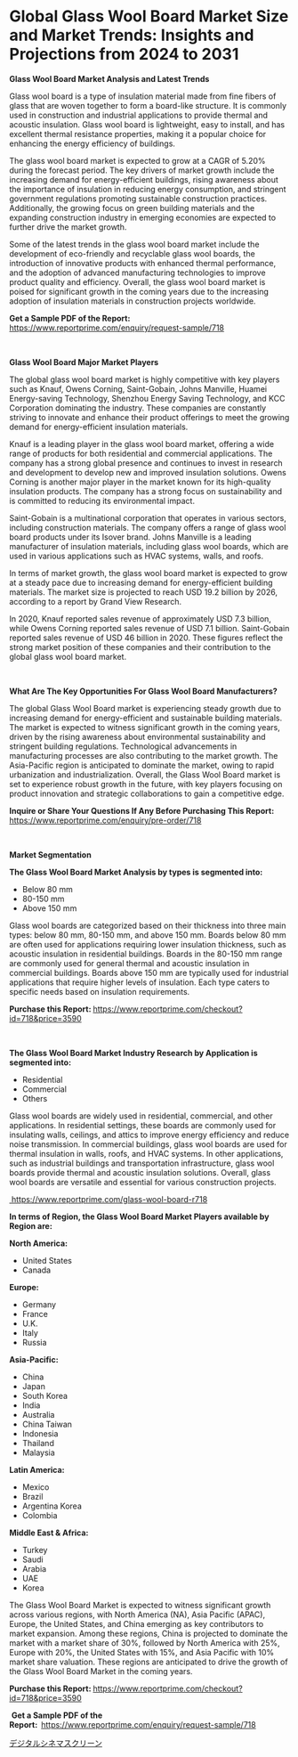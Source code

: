 <p><h1>Global Glass Wool Board Market Size and Market Trends: Insights and Projections from 2024 to 2031</h1></p><p><strong>Glass Wool Board Market Analysis and Latest Trends</strong></p>
<p><p>Glass wool board is a type of insulation material made from fine fibers of glass that are woven together to form a board-like structure. It is commonly used in construction and industrial applications to provide thermal and acoustic insulation. Glass wool board is lightweight, easy to install, and has excellent thermal resistance properties, making it a popular choice for enhancing the energy efficiency of buildings.</p><p>The glass wool board market is expected to grow at a CAGR of 5.20% during the forecast period. The key drivers of market growth include the increasing demand for energy-efficient buildings, rising awareness about the importance of insulation in reducing energy consumption, and stringent government regulations promoting sustainable construction practices. Additionally, the growing focus on green building materials and the expanding construction industry in emerging economies are expected to further drive the market growth.</p><p>Some of the latest trends in the glass wool board market include the development of eco-friendly and recyclable glass wool boards, the introduction of innovative products with enhanced thermal performance, and the adoption of advanced manufacturing technologies to improve product quality and efficiency. Overall, the glass wool board market is poised for significant growth in the coming years due to the increasing adoption of insulation materials in construction projects worldwide.</p></p>
<p><strong>Get a Sample PDF of the Report:&nbsp;</strong> <a href="https://www.reportprime.com/enquiry/request-sample/718">https://www.reportprime.com/enquiry/request-sample/718</a></p>
<p>&nbsp;</p>
<p><strong>Glass Wool Board Major Market Players</strong></p>
<p><p>The global glass wool board market is highly competitive with key players such as Knauf, Owens Corning, Saint-Gobain, Johns Manville, Huamei Energy-saving Technology, Shenzhou Energy Saving Technology, and KCC Corporation dominating the industry. These companies are constantly striving to innovate and enhance their product offerings to meet the growing demand for energy-efficient insulation materials.</p><p>Knauf is a leading player in the glass wool board market, offering a wide range of products for both residential and commercial applications. The company has a strong global presence and continues to invest in research and development to develop new and improved insulation solutions. Owens Corning is another major player in the market known for its high-quality insulation products. The company has a strong focus on sustainability and is committed to reducing its environmental impact.</p><p>Saint-Gobain is a multinational corporation that operates in various sectors, including construction materials. The company offers a range of glass wool board products under its Isover brand. Johns Manville is a leading manufacturer of insulation materials, including glass wool boards, which are used in various applications such as HVAC systems, walls, and roofs.</p><p>In terms of market growth, the glass wool board market is expected to grow at a steady pace due to increasing demand for energy-efficient building materials. The market size is projected to reach USD 19.2 billion by 2026, according to a report by Grand View Research.</p><p>In 2020, Knauf reported sales revenue of approximately USD 7.3 billion, while Owens Corning reported sales revenue of USD 7.1 billion. Saint-Gobain reported sales revenue of USD 46 billion in 2020. These figures reflect the strong market position of these companies and their contribution to the global glass wool board market.</p></p>
<p>&nbsp;</p>
<p><strong>What Are The Key Opportunities For Glass Wool Board Manufacturers?</strong></p>
<p><p>The global Glass Wool Board market is experiencing steady growth due to increasing demand for energy-efficient and sustainable building materials. The market is expected to witness significant growth in the coming years, driven by the rising awareness about environmental sustainability and stringent building regulations. Technological advancements in manufacturing processes are also contributing to the market growth. The Asia-Pacific region is anticipated to dominate the market, owing to rapid urbanization and industrialization. Overall, the Glass Wool Board market is set to experience robust growth in the future, with key players focusing on product innovation and strategic collaborations to gain a competitive edge.</p></p>
<p><strong>Inquire or Share Your Questions If Any Before Purchasing This Report:</strong> <a href="https://www.reportprime.com/enquiry/pre-order/718">https://www.reportprime.com/enquiry/pre-order/718</a></p>
<p>&nbsp;</p>
<p><strong>Market Segmentation</strong></p>
<p><strong>The Glass Wool Board Market Analysis by types is segmented into:</strong></p>
<p><ul><li>Below 80 mm</li><li>80-150 mm</li><li>Above 150 mm</li></ul></p>
<p><p>Glass wool boards are categorized based on their thickness into three main types: below 80 mm, 80-150 mm, and above 150 mm. Boards below 80 mm are often used for applications requiring lower insulation thickness, such as acoustic insulation in residential buildings. Boards in the 80-150 mm range are commonly used for general thermal and acoustic insulation in commercial buildings. Boards above 150 mm are typically used for industrial applications that require higher levels of insulation. Each type caters to specific needs based on insulation requirements.</p></p>
<p><strong>Purchase this Report:&nbsp;</strong><a href="https://www.reportprime.com/checkout?id=718&price=3590">https://www.reportprime.com/checkout?id=718&price=3590</a></p>
<p>&nbsp;</p>
<p><strong>The Glass Wool Board Market Industry Research by Application is segmented into:</strong></p>
<p><ul><li>Residential</li><li>Commercial</li><li>Others</li></ul></p>
<p><p>Glass wool boards are widely used in residential, commercial, and other applications. In residential settings, these boards are commonly used for insulating walls, ceilings, and attics to improve energy efficiency and reduce noise transmission. In commercial buildings, glass wool boards are used for thermal insulation in walls, roofs, and HVAC systems. In other applications, such as industrial buildings and transportation infrastructure, glass wool boards provide thermal and acoustic insulation solutions. Overall, glass wool boards are versatile and essential for various construction projects.</p></p>
<p><a href="https://www.reportprime.com/glass-wool-board-r718">&nbsp;https://www.reportprime.com/glass-wool-board-r718</a></p>
<p><strong>In terms of Region, the Glass Wool Board Market Players available by Region are:</strong></p>
<p>
    <p> <strong> North America: </strong>
        <ul>
            <li>United States</li>
            <li>Canada</li>
        </ul>
        </p> 
    <p> <strong> Europe: </strong>
        <ul>
            <li>Germany</li>
            <li>France</li>
            <li>U.K.</li>
            <li>Italy</li>
            <li>Russia</li>
        </ul>
        </p> 
    <p> <strong> Asia-Pacific: </strong>
        <ul>
            <li>China</li>
            <li>Japan</li>
            <li>South Korea</li>
            <li>India</li>
            <li>Australia</li>
            <li>China Taiwan</li>
            <li>Indonesia</li>
            <li>Thailand</li>
            <li>Malaysia</li>
        </ul>
        </p> 
    <p> <strong> Latin America: </strong>
        <ul>
            <li>Mexico</li>
            <li>Brazil</li>
            <li>Argentina Korea</li>
            <li>Colombia</li>
        </ul>
        </p> 
    <p> <strong> Middle East & Africa: </strong>
        <ul>
            <li>Turkey</li>
            <li>Saudi</li>
            <li>Arabia</li>
            <li>UAE</li>
            <li>Korea</li>
        </ul>
    </p>
    </p>
<p><p>The Glass Wool Board Market is expected to witness significant growth across various regions, with North America (NA), Asia Pacific (APAC), Europe, the United States, and China emerging as key contributors to market expansion. Among these regions, China is projected to dominate the market with a market share of 30%, followed by North America with 25%, Europe with 20%, the United States with 15%, and Asia Pacific with 10% market share valuation. These regions are anticipated to drive the growth of the Glass Wool Board Market in the coming years.</p></p>
<p><strong>Purchase this Report: </strong><a href="https://www.reportprime.com/checkout?id=718&price=3590">https://www.reportprime.com/checkout?id=718&price=3590</a></p>
<p>&nbsp;<strong>Get a Sample PDF of the Report:&nbsp;&nbsp;</strong><a href="https://www.reportprime.com/enquiry/request-sample/718">https://www.reportprime.com/enquiry/request-sample/718</a></p>
<p><strong></strong></p>
<p><p><a href="https://github.com/zekaoe592392/Market-Research-Report-List-2/blob/main/218396474620.md">デジタルシネマスクリーン</a></p></p>